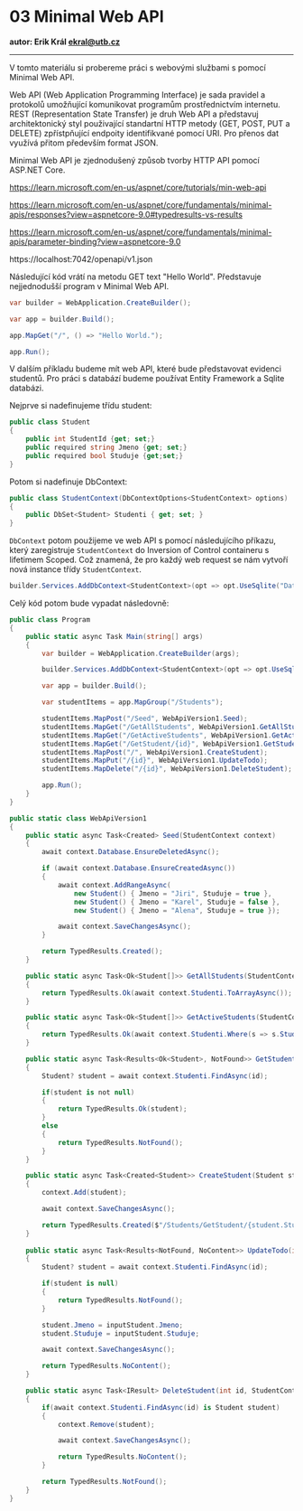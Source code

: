 # 03 Minimal Web API

**autor: Erik Král ekral@utb.cz**

---

V tomto materiálu si probereme práci s webovými službami s pomocí Minimal Web API.

Web API (Web Application Programming Interface) je sada pravidel a protokolů umožňující komunikovat programům prostřednictvím internetu. REST (Representation State Transfer) je druh Web API a představuj architektonický styl použivající standartní HTTP metody (GET, POST, PUT a DELETE) zpřístpňující endpoity identifikvané pomocí URI. Pro přenos dat využívá přitom především format JSON.

Minimal Web API je zjednodušený způsob tvorby HTTP API pomocí ASP.NET Core.

https://learn.microsoft.com/en-us/aspnet/core/tutorials/min-web-api

https://learn.microsoft.com/en-us/aspnet/core/fundamentals/minimal-apis/responses?view=aspnetcore-9.0#typedresults-vs-results

https://learn.microsoft.com/en-us/aspnet/core/fundamentals/minimal-apis/parameter-binding?view=aspnetcore-9.0

https://localhost:7042/openapi/v1.json

Následující kód vrátí na metodu GET text "Hello World". Představuje nejjednodušší program v Minimal Web API.

```csharp
var builder = WebApplication.CreateBuilder();

var app = builder.Build();

app.MapGet("/", () => "Hello World.");

app.Run();
```

V dalším příkladu budeme mít web API, které bude představovat evidenci studentů. Pro práci s databází budeme používat Entity Framework a Sqlite databázi.

Nejprve si nadefinujeme třídu student:

```csharp
public class Student
{
    public int StudentId {get; set;}
    public required string Jmeno {get; set;}
    public required bool Studuje {get;set;}
}
```

Potom si nadefinuje DbContext:

```csharp
public class StudentContext(DbContextOptions<StudentContext> options) : DbContext(options)
{
    public DbSet<Student> Studenti { get; set; }
}
```

`DbContext` potom použijeme ve web API s pomocí následujícího příkazu, který zaregistruje `StudentContext` do Inversion of Control containeru s lifetimem Scoped. Což znamená, že pro každý web request se nám vytvoří nová instance třídy `StudentContext`.

```csharp
builder.Services.AddDbContext<StudentContext>(opt => opt.UseSqlite("DataSource=studenti.db"));
```

Celý kód potom bude vypadat následovně:

```csharp
public class Program
{
    public static async Task Main(string[] args)
    {
        var builder = WebApplication.CreateBuilder(args);

        builder.Services.AddDbContext<StudentContext>(opt => opt.UseSqlite("DataSource=studenti.db"));

        var app = builder.Build();

        var studentItems = app.MapGroup("/Students");

        studentItems.MapPost("/Seed", WebApiVersion1.Seed);
        studentItems.MapGet("/GetAllStudents", WebApiVersion1.GetAllStudents);
        studentItems.MapGet("/GetActiveStudents", WebApiVersion1.GetActiveStudents);
        studentItems.MapGet("/GetStudent/{id}", WebApiVersion1.GetStudent);
        studentItems.MapPost("/", WebApiVersion1.CreateStudent);
        studentItems.MapPut("/{id}", WebApiVersion1.UpdateTodo);
        studentItems.MapDelete("/{id}", WebApiVersion1.DeleteStudent);

        app.Run();
    }
}

public static class WebApiVersion1
{
    public static async Task<Created> Seed(StudentContext context)
    {
        await context.Database.EnsureDeletedAsync();

        if (await context.Database.EnsureCreatedAsync())
        {
            await context.AddRangeAsync(
                new Student() { Jmeno = "Jiri", Studuje = true },
                new Student() { Jmeno = "Karel", Studuje = false },
                new Student() { Jmeno = "Alena", Studuje = true });

            await context.SaveChangesAsync();
        }

        return TypedResults.Created();
    }

    public static async Task<Ok<Student[]>> GetAllStudents(StudentContext context)
    {
        return TypedResults.Ok(await context.Studenti.ToArrayAsync());
    }

    public static async Task<Ok<Student[]>> GetActiveStudents(StudentContext context)
    {
        return TypedResults.Ok(await context.Studenti.Where(s => s.Studuje).ToArrayAsync());
    }

    public static async Task<Results<Ok<Student>, NotFound>> GetStudent(int id, StudentContext context)
    {
        Student? student = await context.Studenti.FindAsync(id);

        if(student is not null)
        {
            return TypedResults.Ok(student);
        }
        else
        {
            return TypedResults.NotFound();
        }
    }

    public static async Task<Created<Student>> CreateStudent(Student student, StudentContext context)
    {
        context.Add(student);

        await context.SaveChangesAsync();

        return TypedResults.Created($"/Students/GetStudent/{student.StudentId}", student);
    }
    
    public static async Task<Results<NotFound, NoContent>> UpdateTodo(int id, Student inputStudent, StudentContext context)
    {
        Student? student = await context.Studenti.FindAsync(id);

        if(student is null)
        {
            return TypedResults.NotFound();
        }

        student.Jmeno = inputStudent.Jmeno;
        student.Studuje = inputStudent.Studuje;

        await context.SaveChangesAsync();

        return TypedResults.NoContent();
    }

    public static async Task<IResult> DeleteStudent(int id, StudentContext context)
    {
        if(await context.Studenti.FindAsync(id) is Student student)
        {
            context.Remove(student);

            await context.SaveChangesAsync();

            return TypedResults.NoContent();
        }

        return TypedResults.NotFound();
    }
}
```
